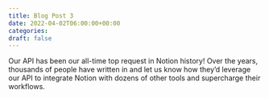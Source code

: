 ```yaml
---
title: Blog Post 3
date: 2022-04-02T06:00:00+00:00
categories:
draft: false
---
```



Our API has been our all-time top request in Notion history! Over the years, thousands of people have written in and let us know how they’d leverage our API to integrate Notion with dozens of other tools and supercharge their workflows.
